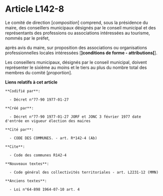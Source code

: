 # Article L142-8

Le comité de direction [*composition*] comprend, sous la présidence du maire, des conseillers municipaux désignés par le
conseil municipal et des représentants des professions ou associations intéressées au tourisme, nommés par le préfet,

après avis du maire, sur proposition des associations ou organisations professionnelles locales intéressées [**]conditions de
forme - attributions[**]. 

Les conseillers municipaux, désignés par le conseil municipal, doivent représenter le sixième au moins et le tiers au plus du
nombre total des membres du comité [*proportion*].

**Liens relatifs à cet article**

	**Codifié par**:

	  - Décret n°77-90 1977-01-27

	**Créé par**:

	  - Décret n°77-90 1977-01-27 JORF et JONC 3 février 1977 date d'entrée en vigueur élection des maires

	**Cité par**:

	  - CODE DES COMMUNES. - art. R*142-4 (Ab)

	**Cite**:

	  - Code des communes R142-4

	**Nouveaux textes**:

	  - Code général des collectivités territoriales - art. L2231-12 (MMN)

	**Anciens textes**:

	  - Loi n°64-898 1964-07-10 art. 4

